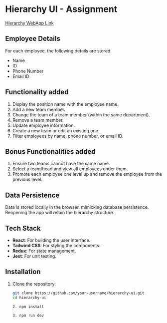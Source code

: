 # Hierarchy UI - Assignment

[Hierarchy WebApp Link](https://hierarchyy.netlify.app/)

## Employee Details

For each employee, the following details are stored:
- Name
- ID
- Phone Number
- Email ID

## Functionality added

1. Display the position name with the employee name.
2. Add a new team member.
3. Change the team of a team member (within the same department).
4. Remove a team member.
5. Update employee information.
6. Create a new team or edit an existing one.
7. Filter employees by name, phone number, or email ID.

## Bonus Functionalities added

1. Ensure two teams cannot have the same name.
2. Select a team/head and view all employees under them.
3. Promote each employee one level up and remove the employee from the previous level.

## Data Persistence

Data is stored locally in the browser, mimicking database persistence. Reopening the app will retain the hierarchy structure.

## Tech Stack

- **React**: For building the user interface.
- **Tailwind CSS**: For styling the components.
- **Redux**: For state management.
- **Jest**: For unit testing.

## Installation

1. Clone the repository:
   ```bash
   git clone https://github.com/your-username/hierarchy-ui.git
   cd hierarchy-ui

   2. npm install

   3. npm run dev
